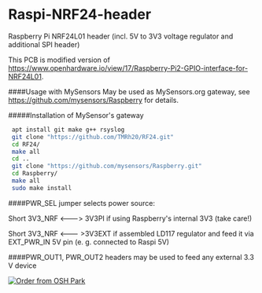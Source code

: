 # Raspi-NRF24-header
Raspberry Pi NRF24L01 header (incl. 5V to 3V3 voltage regulator and additional SPI header)

This PCB is modified version of
https://www.openhardware.io/view/17/Raspberry-Pi2-GPIO-interface-for-NRF24L01.

####Usage with MySensors
May be used as MySensors.org gateway, see
https://github.com/mysensors/Raspberry
for details.

#####Installation of MySensor's gateway
``` bash
 apt install git make g++ rsyslog
 git clone "https://github.com/TMRh20/RF24.git"
 cd RF24/
 make all
 cd ..
 git clone "https://github.com/mysensors/Raspberry.git"
 cd Raspberry/
 make all
 sudo make install
 ```
 
####PWR_SEL jumper 
selects power source:

Short 3V3_NRF <---> 3V3PI  if using Raspberry's internal 3V3 (take care!)

Short 3V3_NRF <--- >3V3EXT if assembled LD117 regulator and feed it via EXT_PWR_IN 5V pin (e. g. connected to Raspi 5V)


####PWR_OUT1, PWR_OUT2 headers 
may be used to feed any external 3.3 V device

<a href="https://oshpark.com/shared_projects/ncBBwenI"><img src="https://a800d827b6de8403a51e-6ffc2e718631809086ea40332b2055f7.ssl.cf1.rackcdn.com/assets/badge-5b7ec47045b78aef6eb9d83b3bac6b1920de805e9a0c227658eac6e19a045b9c.png" alt="Order from OSH Park"></img></a>
